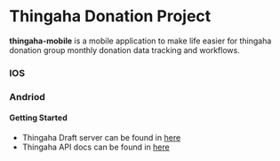 # Thingaha Donation Project

**thingaha-mobile** is a mobile application to make life easier for thingaha donation group monthly donation data tracking and workflows.

### IOS

### Andriod

#### Getting Started
- Thingaha Draft server can be found in [here](https://github.com/thingaha/thingaha-web/tree/master/draft_server)
- Thingaha API docs can be found in [here](https://github.com/thingaha/thingaha-web/tree/master/backend/docs)
